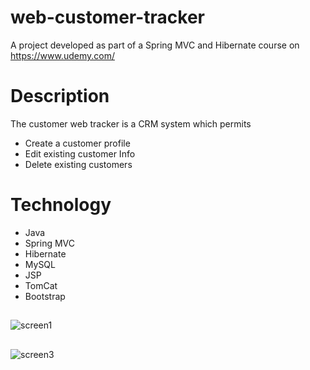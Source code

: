 # web-customer-tracker

A project developed as part of a Spring MVC and Hibernate course on https://www.udemy.com/

# Description

The customer web tracker is a CRM system which permits

* Create a customer profile
* Edit existing customer Info
* Delete existing customers

# Technology

* Java
* Spring MVC
* Hibernate
* MySQL
* JSP
* TomCat
* Bootstrap

##
![screen1](https://user-images.githubusercontent.com/28673665/81871491-6a8cbd80-9567-11ea-9359-40b933ca8cfa.png)
##
![screen3](https://user-images.githubusercontent.com/28673665/81872383-28fd1200-9569-11ea-890e-8cbeb03aff3d.png)
